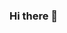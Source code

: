 ### Hi there 👋

<!--
**kenny-orellana/kenny-orellana** is a ✨ _special_ ✨ repository because its `README.md` (this file) appears on your GitHub profile.

Here are some ideas to get you started:
- I'm a freshman electrical engineering student, and IT enthusiast
- 🌱 I’m currently learning java and linux (I'm a noob)
-I've been working on a simple matrix calculator.
-->
